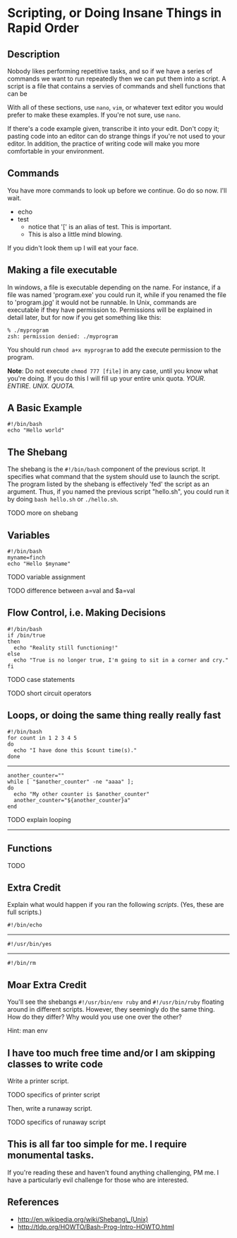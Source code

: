 Scripting, or Doing Insane Things in Rapid Order
================================================

Description
-----------

Nobody likes performing repetitive tasks, and so if we have a series of commands
we want to run repeatedly then we can put them into a script. A script is a
file that contains a servies of commands and shell functions that can be

With all of these sections, use `nano`, `vim`, or whatever text editor you would
prefer to make these examples. If you're not sure, use `nano`.

If there's a code example given, transcribe it into your edit. Don't copy it;
pasting code into an editor can do strange things if you're not used to your
editor. In addition, the practice of writing code will make you more comfortable
in your environment.

Commands
--------

You have more commands to look up before we continue. Go do so now. I'll wait.

  - echo
  - test
    - notice that '[' is an alias of test. This is important.
    - This is also a little mind blowing.

If you didn't look them up I will eat your face.

Making a file executable
------------------------

In windows, a file is executable depending on the name. For instance, if a file
was named 'program.exe' you could run it, while if you renamed the file to
'program.jpg' it would not be runnable. In Unix, commands are executable if they
have permission to. Permissions will be explained in detail later, but for now
if you get something like this:

    % ./myprogram
    zsh: permission denied: ./myprogram

You should run `chmod a+x myprogram` to add the execute permission to the
program.

**Note**: Do not execute `chmod 777 [file]` in any case, until you know what
you're doing. If you do this I will fill up your entire unix quota. *YOUR.
ENTIRE. UNIX. QUOTA.*


A Basic Example
---------------

    #!/bin/bash
    echo "Hello world"

The Shebang
-----------

The shebang is the `#!/bin/bash` component of the previous script. It specifies
what command that the system should use to launch the script. The program listed
by the shebang is effectively 'fed' the script as an argument. Thus, if you
named the previous script "hello.sh", you could run it by doing `bash hello.sh`
or `./hello.sh`.

TODO more on shebang

Variables
---------

    #!/bin/bash
    myname=finch
    echo "Hello $myname"

TODO variable assignment

TODO difference between a=val and $a=val

Flow Control, i.e. Making Decisions
-----------------------------------

    #!/bin/bash
    if /bin/true
    then
      echo "Reality still functioning!"
    else
      echo "True is no longer true, I'm going to sit in a corner and cry."
    fi

TODO case statements

TODO short circuit operators

Loops, or doing the same thing really really fast
-------------------------------------------------

    #!/bin/bash
    for count in 1 2 3 4 5
    do
      echo "I have done this $count time(s)."
    done

- - -

    another_counter=""
    while [ "$another_counter" -ne "aaaa" ];
    do
      echo "My other counter is $another_counter"
      another_counter="${another_counter}a"
    end

TODO explain looping

- - -

Functions
---------

TODO

Extra Credit
------------

Explain what would happen if you ran the following *scripts*. (Yes, these are
full scripts.)

    #!/bin/echo

- - -

    #!/usr/bin/yes

- - -

    #!/bin/rm

Moar Extra Credit
-----------------

You'll see the shebangs `#!/usr/bin/env ruby` and `#!/usr/bin/ruby` floating
around in different scripts. However, they seemingly do the same thing. How do
they differ? Why would you use one over the other?

Hint: man env

I have too much free time and/or I am skipping classes to write code
--------------------------------------------------------------------

Write a printer script.

TODO specifics of printer script

Then, write a runaway script.

TODO specifics of runaway script

This is all far too simple for me. I require monumental tasks.
--------------------------------------------------------------

If you're reading these and haven't found anything challenging, PM me. I have
a particularly evil challenge for those who are interested.

References
----------

 - http://en.wikipedia.org/wiki/Shebang\_(Unix)
 - http://tldp.org/HOWTO/Bash-Prog-Intro-HOWTO.html

